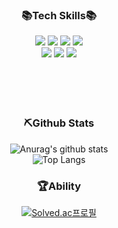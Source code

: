 <div align="center">

### 📚Tech Skills📚  
  
<img src="https://img.shields.io/badge/JAVA-007396?style=for-the-badge&logo=Java&logoColor=black">
<img src="https://img.shields.io/badge/python-3776AB?style=for-the-badge&logo=python&logoColor=black">
<img src="https://img.shields.io/badge/linux-FCC624?style=for-the-badge&logo=linux&logoColor=black">
<img src="https://img.shields.io/badge/JavaScript-F7DF1E?style=for-the-badge&logo=JavaScript&logoColor=white">
<br>
<img src="https://img.shields.io/badge/jquery-0769AD?style=for-the-badge&logo=jquery&logoColor=white">
<img src="https://img.shields.io/badge/Spring-6DB33F?style=for-the-badge&logo=Spring&logoColor=black">
<img src="https://img.shields.io/badge/Oracle-F80000?style=for-the-badge&logo=Oracle&logoColor=black">

<br>
<br>
<br>
<br>
<br>  
  
  
### ⛏Github Stats

![Anurag's github stats](https://github-readme-stats.vercel.app/api?username=jjunhyeon&show_icons=true&theme=merko)
<br> 
![Top Langs](https://github-readme-stats.vercel.app/api/top-langs/?username=jjunhyeon&layout=donut&size_weight=0.5&count_weight=0.5)
<br>


### 🏆Ability
[![Solved.ac프로필](http://mazassumnida.wtf/api/v2/generate_badge?boj=junh1266)](https://solved.ac/junh1266)
</div>
